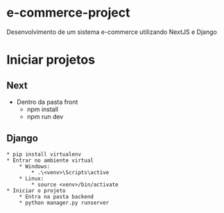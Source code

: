 # e-commerce-project
Desenvolvimento de um sistema e-commerce utilizando NextJS e Django

# Iniciar projetos
## Next
* Dentro da pasta front
  * npm install
  * npm run dev
 
## Django
    * pip install virtualenv
    * Entrar no ambiente virtual
        * Windows:
            * .\<venv>\Scripts\active
        * Linux:
            * source <venv>/bin/activate
    * Iniciar o projeto
        * Entra na pasta backend
        * python manager.py runserver
